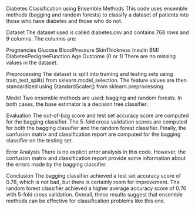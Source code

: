 Diabetes Classification using Ensemble Methods
This code uses ensemble methods (bagging and random forests) to classify a dataset of patients into those who have diabetes and those who do not.

Dataset
The dataset used is called diabetes.csv and contains 768 rows and 9 columns. The columns are:

Pregnancies
Glucose
BloodPressure
SkinThickness
Insulin
BMI
DiabetesPedigreeFunction
Age
Outcome (0 or 1)
There are no missing values in the dataset.

Preprocessing
The dataset is split into training and testing sets using train_test_split() from sklearn.model_selection. The feature values are then standardized using StandardScaler() from sklearn.preprocessing.

Model
Two ensemble methods are used: bagging and random forests. In both cases, the base estimator is a decision tree classifier.

Evaluation
The out-of-bag score and test set accuracy score are computed for the bagging classifier. The 5-fold cross validation scores are computed for both the bagging classifier and the random forest classifier. Finally, the confusion matrix and classification report are computed for the bagging classifier on the testing set.

Error Analysis
There is no explicit error analysis in this code. However, the confusion matrix and classification report provide some information about the errors made by the bagging classifier.

Conclusion
The bagging classifier achieved a test set accuracy score of 0.78, which is not bad, but there is certainly room for improvement. The random forest classifier achieved a higher average accuracy score of 0.76 with 5-fold cross validation. Overall, these results suggest that ensemble methods can be effective for classification problems like this one.